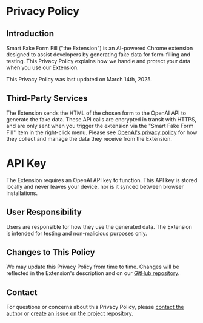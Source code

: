# Privacy Policy

## Introduction

Smart Fake Form Fill ("the Extension") is an AI-powered Chrome extension
designed to assist developers by generating fake data for form-filling and
testing. This Privacy Policy explains how we handle and protect your data when
you use our Extension.

This Privacy Policy was last updated on March 14th, 2025.

## Third-Party Services

The Extension sends the HTML of the chosen form to the OpenAI API to generate
the fake data. These API calls are encrypted in transit with HTTPS, and are only
sent when you trigger the extension via the "Smart Fake Form Fill" item in the
right-click menu. Please see [OpenAI's privacy policy][openai-privacy-policy]
for how they collect and manage the data they receive from the Extension.

[openai-privacy-policy]: https://openai.com/policies/row-privacy-policy/

# API Key

The Extension requires an OpenAI API key to function. This API key is stored
locally and never leaves your device, nor is it synced between browser
installations.

## User Responsibility

Users are responsible for how they use the generated data. The Extension is
intended for testing and non-malicious purposes only.

## Changes to This Policy

We may update this Privacy Policy from time to time. Changes will be reflected
in the Extension's description and on our [GitHub repository][github].

[github]: https://github.com/caleb531/smart-fake-form-fill

## Contact

For questions or concerns about this Privacy Policy, please [contact the author][contact] or [create an issue on the project repository][issues].

[contact]: https://calebevans.me/contact/
[issues]: https://github.com/caleb531/smart-fake-form-fill/issues
